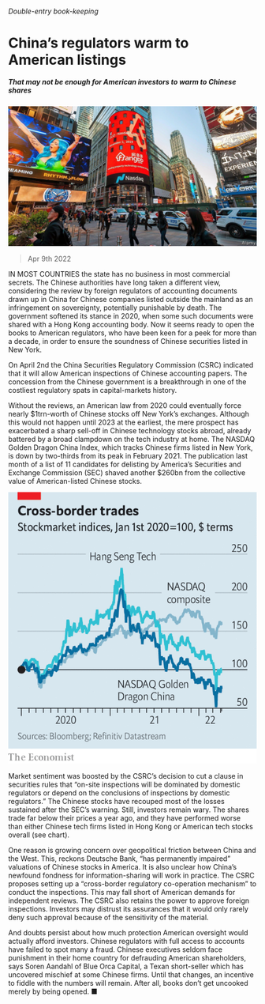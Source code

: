 ###### Double-entry book-keeping

# China’s regulators warm to American listings 

##### That may not be enough for American investors to warm to Chinese shares 

![image](images/20220409_wbp503.jpg) 

> Apr 9th 2022 

IN MOST COUNTRIES the state has no business in most commercial secrets. The Chinese authorities have long taken a different view, considering the review by foreign regulators of accounting documents drawn up in China for Chinese companies listed outside the mainland as an infringement on sovereignty, potentially punishable by death. The government softened its stance in 2020, when some such documents were shared with a Hong Kong accounting body. Now it seems ready to open the books to American regulators, who have been keen for a peek for more than a decade, in order to ensure the soundness of Chinese securities listed in New York.

On April 2nd the China Securities Regulatory Commission (CSRC) indicated that it will allow American inspections of Chinese accounting papers. The concession from the Chinese government is a breakthrough in one of the costliest regulatory spats in capital-markets history.


Without the reviews, an American law from 2020 could eventually force nearly $1trn-worth of Chinese stocks off New York’s exchanges. Although this would not happen until 2023 at the earliest, the mere prospect has exacerbated a sharp sell-off in Chinese technology stocks abroad, already battered by a broad clampdown on the tech industry at home. The NASDAQ Golden Dragon China Index, which tracks Chinese firms listed in New York, is down by two-thirds from its peak in February 2021. The publication last month of a list of 11 candidates for delisting by America’s Securities and Exchange Commission (SEC) shaved another $260bn from the collective value of American-listed Chinese stocks.

![image](images/20220409_WBC084_0.png) 


Market sentiment was boosted by the CSRC’s decision to cut a clause in securities rules that “on-site inspections will be dominated by domestic regulators or depend on the conclusions of inspections by domestic regulators.” The Chinese stocks have recouped most of the losses sustained after the SEC’s warning. Still, investors remain wary. The shares trade far below their prices a year ago, and they have performed worse than either Chinese tech firms listed in Hong Kong or American tech stocks overall (see chart).

One reason is growing concern over geopolitical friction between China and the West. This, reckons Deutsche Bank, “has permanently impaired” valuations of Chinese stocks in America. It is also unclear how China’s newfound fondness for information-sharing will work in practice. The CSRC proposes setting up a “cross-border regulatory co-operation mechanism” to conduct the inspections. This may fall short of American demands for independent reviews. The CSRC also retains the power to approve foreign inspections. Investors may distrust its assurances that it would only rarely deny such approval because of the sensitivity of the material.

And doubts persist about how much protection American oversight would actually afford investors. Chinese regulators with full access to accounts have failed to spot many a fraud. Chinese executives seldom face punishment in their home country for defrauding American shareholders, says Soren Aandahl of Blue Orca Capital, a Texan short-seller which has uncovered mischief at some Chinese firms. Until that changes, an incentive to fiddle with the numbers will remain. After all, books don’t get uncooked merely by being opened. ■


